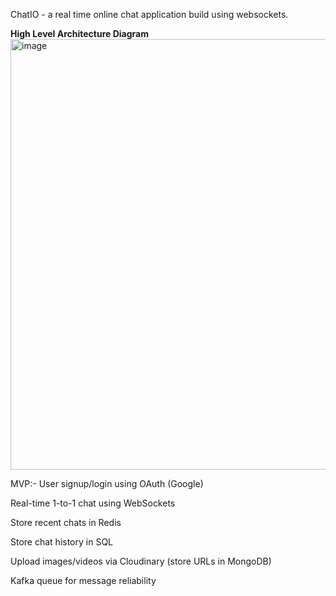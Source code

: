 ChatIO - a real time online chat application build using websockets.

**High Level Architecture Diagram**
<img width="1464" height="689" alt="image" src="https://github.com/user-attachments/assets/a5eb7cc0-f382-4f54-8aa5-2b4c7111c763" />

MVP:-
User signup/login using OAuth (Google)

Real-time 1-to-1 chat using WebSockets

Store recent chats in Redis

Store chat history in SQL

Upload images/videos via Cloudinary (store URLs in MongoDB)

Kafka queue for message reliability
